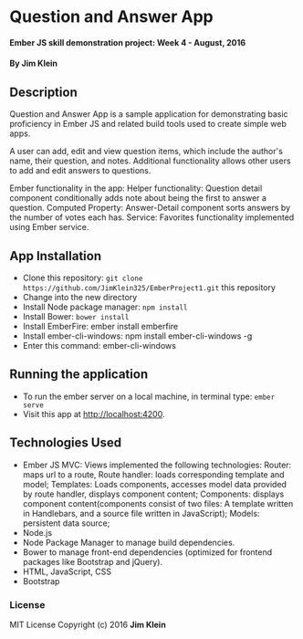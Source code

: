 # Question and Answer App

#### Ember JS skill demonstration project:  Week 4 - August, 2016

#### By Jim Klein

## Description

Question and Answer App is a sample application for demonstrating basic proficiency in Ember JS and related build tools used to create simple web apps.

A user can add, edit and view question items, which include the author's name, their question, and notes.   Additional functionality allows other users to add and edit answers to questions.

Ember functionality in the app:
Helper functionality:  Question detail component conditionally adds note about being the first to answer a question.
Computed Property: Answer-Detail component sorts answers by the number of votes each has.
Service:  Favorites functionality implemented using Ember service.


## App Installation

* Clone this repository: `git clone https://github.com/JimKlein325/EmberProject1.git` this repository
* Change into the new directory
* Install Node package manager: `npm install`
* Install Bower: `bower install`
* Install EmberFire: ember install emberfire
* Install ember-cli-windows: npm install ember-cli-windows -g
* Enter this command:  ember-cli-windows

## Running the application

* To run the ember server on a local machine, in terminal type: `ember serve`
* Visit this app at [http://localhost:4200](http://localhost:4200).

## Technologies Used
* Ember JS MVC:  Views implemented the following technologies:
Router: maps url to a route, Route handler: loads corresponding template and model; Templates:  Loads components, accesses model data provided by route handler, displays component content; Components: displays component content(components consist of two files: A template written in Handlebars, and a source file written in JavaScript);  Models: persistent data source;  
* Node.js
* Node Package Manager to manage build dependencies.
* Bower to manage front-end dependencies (optimized for frontend packages like Bootstrap and jQuery).
* HTML, JavaScript, CSS
* Bootstrap

### License
MIT License  Copyright (c) 2016 **Jim Klein**
